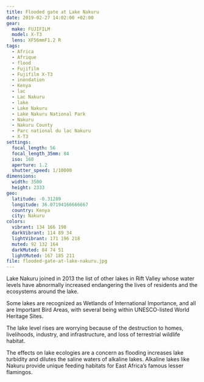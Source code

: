 ```yaml
---
title: Flooded gate at Lake Nakuru
date: 2019-02-27 14:02:00 +02:00
gear:
  make: FUJIFILM
  model: X-T3
  lens: XF56mmF1.2 R
tags:
  - Africa
  - Afrique
  - flood
  - Fujifilm
  - Fujifilm X-T3
  - inondation
  - Kenya
  - lac
  - Lac Nakuru
  - lake
  - Lake Nakuru
  - Lake Nakuru National Park
  - Nakuru
  - Nakuru County
  - Parc national du lac Nakuru
  - X-T3
settings:
  focal_length: 56
  focal_length_35mm: 84
  iso: 160
  aperture: 1.2
  shutter_speed: 1/10000
dimensions:
  width: 3500
  height: 2333
geo:
  latitude: -0.31289
  longitude: 36.07194166666667
  country: Kenya
  city: Nakuru
colors:
  vibrant: 134 166 198
  darkVibrant: 114 89 34
  lightVibrant: 171 196 218
  muted: 92 132 164
  darkMuted: 84 74 51
  lightMuted: 167 185 211
file: flooded-gate-at-lake-nakuru.jpg
---
```


Lake Nakuru joined in 2013 the list of other lakes in Rift Valley whose water levels have abnormally increased endangering the lives of residents and the ecosystems around the lake.

Some lakes are recognized as Wetlands of International Importance, and all are Important Bird Areas, with several being within UNESCO-listed World Heritage Sites.

The lake level rises are worrying because of the destruction to homes, livelihoods, industry, and infrastructure, and loss of terrestrial wildlife habitat.

The effects on lake ecologies are a concern as flooding increases lake turbidity and dilutes the saline waters of alkaline lakes. Alkaline lakes like Nakuru provide unique feeding habitats for East Africa’s famous lesser flamingos.
